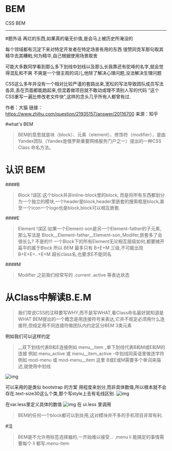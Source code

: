 # BEM

CSS BEM

---

#题外话
再烂的东西,如果真的毫无价值,是会马上被历史所淹没的

每个领域都有沉淀下来对特定开发者在特定场景有用的东西
很赞同克军那句取其精华去其糟粕,何为精华,自己根据使用场景取舍

可能大多数同学看到那么多下划线中划线以及那么长我靠还有驼峰的名字,就会觉得混乱和不爽
不爽是一个很主观的词儿,他除了解决心理问题,没法解决生理问题

CSS这么多年并没有一个相对比较严谨的套路出来,宽松的写法导致团队成员写法各异,丢在页面都能跑起来,但混着做项目就不敢动或理不清别人写的代码
"这个CSS重写一遍比修改老文件快",这样的念头几乎所有人都曾有过.


作者：大猫
链接：https://www.zhihu.com/question/21935157/answer/20116700
来源：知乎

#what's BEM
> BEM的意思就是块（block）、元素（element）、修饰符（modifier），是由Yandex团队（Yandex是俄罗斯重要网络服务门户之一）提出的一种CSS Class 命名方法。



# 认识 BEM
####B
> Block !误区:这个block并非inline-block里的block,
而是将所有东西都划分为一个独立的模块,一个header是block,header里嵌套的搜索框是block,甚至一个icon一个logo也是block,block可以相互嵌套.

####E
> Element !误区:如果一个Element-son是另一个Element-father的子元素,
那么写法是 Block__Element-father__Element-son_Modifer,嵌套多了会很长么?
不是的!!!
一个Block下的所有Element无论相互层级如何,都要摊开扁平的属于Block
所以 BEM 最多只有 B+E+M 三级,不可能出现 B+E+E+..+E+M 超长class名,也要求E不能同名

####M
> Modifier 之前我们经常写的 .current .active 等表达状态

# 从Class中解读B.E.M

> 我们常说CSS的注释要写WHY,而不是写WHAT,看Class命名最好就知道是WHAT
BEM提出的一个概念是用连接符号来表达,它并不规定必须用什么连接符,但规定用不同连接符做团队内约定区分BEM 3类元素

例如我们可以这样约定
> __双下划线代表B和E连接例如 menu__item
_单下划线代表B和M或E和M的连接 例如 menu_active 或 menu__item_active
-中划线同英语里做连字符例如 mod-menu 或 mod-menu__item 这里 B或E或M需要多个单词来描述,就使用中划线

![img](https://pic2.zhimg.com/2f34e41f10a05b3675a8153110aa19bd_r.jpg)

可以采用的是类似 bootstrap 的方案
用程度来划分,而非具体数值,所以根本就不会存在.text-size30这么个类,那个写style上去有毛线区别.
![img](https://pic1.zhimg.com/e952dd436525ba2079e729742c2f91bc_b.jpg)

在var.less里定义具体的数值
![img](https://pic1.zhimg.com/adde16397f58140be3f84a3dc8f8a734_b.jpg)
在 ui.less 里调用

> BEM的任何一个block都可以到处用,这对模块并不多的手机项目非常有利.

#注
> BEM是不允许用标签选择器的,一开始难以接受...
.menu li 能搞定的事情需要每个 li 都写.menu-item

